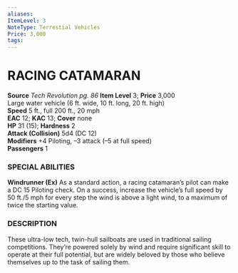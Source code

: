 ```yaml
---
aliases: 
ItemLevel: 3
NoteType: Terrestial Vehicles
Price: 3,000
tags: 
---
```

# RACING CATAMARAN
**Source** _Tech Revolution pg. 86_
**Item Level** 3; **Price** 3,000  
Large water vehicle (6 ft. wide, 10 ft. long, 20 ft. high)  
**Speed** 5 ft., full 200 ft., 20 mph  
**EAC** 12; **KAC** 13; **Cover** none  
**HP** 31 (15); **Hardness** 2  
**Attack (Collision)** 5d4 (DC 12)  
**Modifiers** +4 Piloting, –3 attack (–5 at full speed)  
**Passengers** 1  

### SPECIAL ABILITIES

**Windrunner (Ex)** As a standard action, a racing catamaran’s pilot can make a DC 15 Piloting check. On a success, increase the vehicle’s full speed by 50 ft./5 mph for every step the wind is above a light wind, to a maximum of twice the starting value.

### DESCRIPTION

These ultra-low tech, twin-hull sailboats are used in traditional sailing competitions. They’re powered solely by wind and require significant skill to operate at their full potential, but are widely beloved by those who believe themselves up to the task of sailing them.